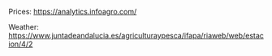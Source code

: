 
Prices: https://analytics.infoagro.com/

Weather: https://www.juntadeandalucia.es/agriculturaypesca/ifapa/riaweb/web/estacion/4/2
